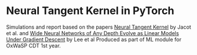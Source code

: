 # Neural Tangent Kernel in PyTorch
Simulations and report based on the papers [Neural Tangent Kernel][1] by Jacot et al. and [Wide Neural Networks of Any Depth Evolve as Linear Models Under Gradient Descent][2] by Lee et al
Produced as part of ML module for OxWaSP CDT 1st year.


[1]:https://arxiv.org/abs/1806.07572
[2]:https://arxiv.org/abs/1902.06720
